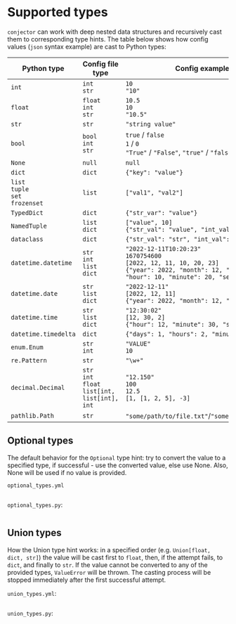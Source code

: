 # Supported types

`conjector` can work with deep nested data structures and recursively cast them to corresponding type hints.
The table below shows how config values (`json` syntax example) are cast to Python types:

| Python type                                  | Config file type                                           | Config example                                                                                                                                                 |
|----------------------------------------------|------------------------------------------------------------|----------------------------------------------------------------------------------------------------------------------------------------------------------------|
| `int`                                        | `int`<br/>`str`                                            | `10`<br/>`"10"`                                                                                                                                                |
| `float`                                      | `float`<br/>`int`<br/>`str`                                | `10.5`<br/>`10`<br/>`"10.5"`                                                                                                                                   |
| `str`                                        | `str`                                                      | `"string value"`                                                                                                                                               |
| `bool`                                       | `bool`<br/>`int`<br/>`str`                                 | `true` / `false`<br/>`1` / `0`<br/>`"True"` / `"False"`, `"true"` / `"false"`                                                                                  |
| `None`                                       | `null`                                                     | `null`                                                                                                                                                         |
| `dict`                                       | `dict`                                                     | `{"key": "value"}`                                                                                                                                             |
| `list`<br/>`tuple`<br/>`set`<br/>`frozenset` | `list`                                                     | `["val1", "val2"]`                                                                                                                                             |
| `TypedDict`                                  | `dict`                                                     | `{"str_var": "value"}`                                                                                                                                         |
| `NamedTuple`                                 | `list`<br/>`dict`                                          | `["value", 10]`<br/>`{"str_val": "value", "int_val": 10}`                                                                                                      |
| `dataclass`                                  | `dict`                                                     | `{"str_val": "str", "int_val": 10}`                                                                                                                            |
| `datetime.datetime`                          | `str`<br/>`int`<br/>`list`<br/>`dict`                      | `"2022-12-11T10:20:23"`<br/>`1670754600`<br/>`[2022, 12, 11, 10, 20, 23]`<br/>`{"year": 2022, "month": 12, "day": 11, "hour": 10, "minute": 20, "second": 23}` |
| `datetime.date`                              | `str`<br/>`list`<br/>`dict`                                | `"2022-12-11"`<br/>`[2022, 12, 11]`<br/>`{"year": 2022, "month": 12, "day": 11}`                                                                               |
| `datetime.time`                              | `str`<br/>`list`<br/>`dict`                                | `"12:30:02"`<br/>`[12, 30, 2]`<br/>`{"hour": 12, "minute": 30, "second": 2}`                                                                                   |
| `datetime.timedelta`                         | `dict`                                                     | `{"days": 1, "hours": 2, "minutes": 10}`                                                                                                                       |
| `enum.Enum`                                  | `str`<br/>`int`                                            | `"VALUE"`<br/>`10`                                                                                                                                             |
| `re.Pattern`                                 | `str`                                                      | `"\w+"`                                                                                                                                                        |
| `decimal.Decimal`                            | `str`<br/>`int`<br/>`float`<br/>`list[int, list[int], int` | `"12.150"`<br/>`100`<br/>`12.5`<br/>`[1, [1, 2, 5], -3]`                                                                                                       |
| `pathlib.Path`                               | `str`                                                      | `"some/path/to/file.txt"`/`"some/path/to/dir/"`                                                                                                                |

## Optional types
The default behavior for the `Optional` type hint: try to convert the value to a specified type, if successful - use the converted value, else use None. Also, None will be used if no value is provided.

`optional_types.yml`
```{literalinclude} examples/optional_types.yml
```

`optional_types.py`:
```{literalinclude} examples/optional_types.py
```


## Union types
How the Union type hint works: in a specified order (e.g. `Union[float, dict, str]`) the value will be cast first to `float`, then, if the attempt fails, to `dict`, and finally to `str`. If the value cannot be converted to any of the provided types, `ValueError` will be thrown. The casting process will be stopped immediately after the first successful attempt.

`union_types.yml`:
```{literalinclude} examples/union_types.yml
```

`union_types.py`:
```{literalinclude} examples/union_types.py
```
